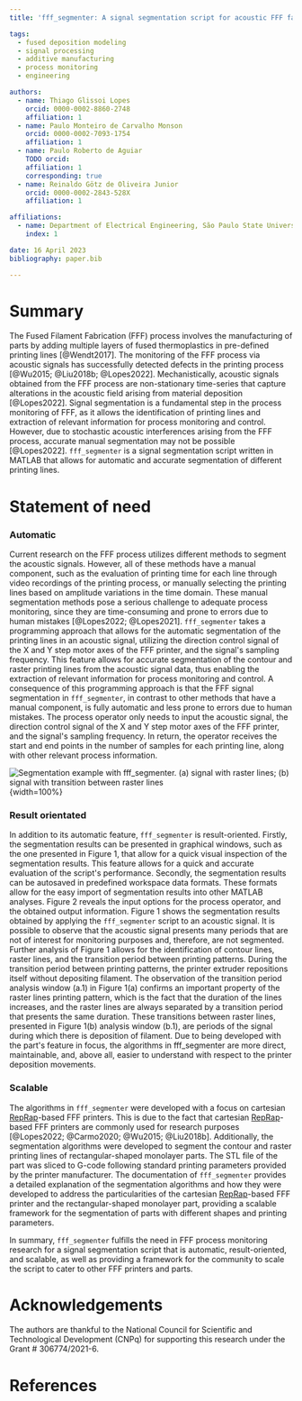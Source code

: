 ```yaml
---
title: 'fff_segmenter: A signal segmentation script for acoustic FFF fabrication data in MATLAB'

tags:
  - fused deposition modeling
  - signal processing
  - additive manufacturing
  - process monitoring
  - engineering

authors:
  - name: Thiago Glissoi Lopes
    orcid: 0000-0002-8860-2748
    affiliation: 1
  - name: Paulo Monteiro de Carvalho Monson
    orcid: 0000-0002-7093-1754
    affiliation: 1
  - name: Paulo Roberto de Aguiar
    TODO orcid:
    affiliation: 1
    corresponding: true
  - name: Reinaldo Götz de Oliveira Junior
    orcid: 0000-0002-2843-528X
    affiliation: 1

affiliations:
  - name: Department of Electrical Engineering, São Paulo State University, Brazil
    index: 1

date: 16 April 2023 
bibliography: paper.bib 

---
```


# Summary
The Fused Filament Fabrication (FFF) process involves the manufacturing of parts by adding multiple layers of fused thermoplastics in pre-defined printing lines [@Wendt2017].
The monitoring of the FFF process via acoustic signals has successfully detected defects in the printing process [@Wu2015; @Liu2018b; @Lopes2022].
Mechanistically, acoustic signals obtained from the FFF process are non-stationary time-series that capture alterations in the acoustic field arising from material deposition [@Lopes2022].
Signal segmentation is a fundamental step in the process monitoring of FFF, as it allows the identification of printing lines and extraction of relevant information for process monitoring and control. However, due to stochastic acoustic interferences arising from the FFF process, accurate manual segmentation may not be possible [@Lopes2022].
`fff_segmenter` is a signal segmentation script written in MATLAB that allows for automatic and accurate segmentation of different printing lines.

# Statement of need

### Automatic

Current research on the FFF process utilizes different methods to segment the acoustic signals. However, all of these methods have a manual component, such as the evaluation of printing time for each line through video recordings of the printing process, or manually selecting the printing lines based on amplitude variations in the time domain. These manual segmentation methods pose a serious challenge to adequate process monitoring, since they are time-consuming and prone to errors due to human mistakes [@Lopes2022; @Lopes2021].
`fff_segmenter` takes a programming approach that allows for the automatic segmentation of the printing lines in an acoustic signal, utilizing the direction control signal of the X and Y step motor axes of the FFF printer, and the signal's sampling frequency. This feature allows for accurate segmentation of the contour and raster printing lines from the acoustic signal data, thus enabling the extraction of relevant information for process monitoring and control.
A consequence of this programming approach is that the FFF signal segmentation in `fff_segmenter`, in contrast to other methods that have a manual component, is fully automatic and less prone to errors due to human mistakes. The process operator only needs to input the acoustic signal, the direction control signal of the X and Y step motor axes of the FFF printer, and the signal's sampling frequency. In return, the operator receives the start and end points in the number of samples for each printing line, along with other relevant process information. 

![Segmentation example with `fff_segmenter`. (a) signal with raster lines; (b) signal with transition between raster lines](/images/segmentationImage.png){width=100%}

### Result orientated

In addition to its automatic feature, `fff_segmenter` is result-oriented. Firstly, the segmentation results can be presented in graphical windows, such as the one presented in Figure 1, that allow for a quick visual inspection of the segmentation results. This feature allows for a quick and accurate evaluation of the script's performance. Secondly, the segmentation results can be autosaved in predefined workspace data formats. These formats allow for the easy import of segmentation results into other MATLAB analyses. Figure 2 reveals the input options for the process operator, and the obtained output information. 
Figure 1 shows the segmentation results obtained by applying the `fff_segmenter` script to an acoustic signal. It is possible to observe that the acoustic signal presents many periods that are not of interest for monitoring purposes and, therefore, are not segmented. Further analysis of Figure 1 allows for the identification of contour lines, raster lines, and the transition period between printing patterns. During the transition period between printing patterns, the printer extruder repositions itself without depositing filament. The observation of the transition period analysis window (a.1) in Figure 1(a) confirms an important property of the raster lines printing pattern, which is the fact that the duration of the lines increases, and the raster lines are always separated by a transition period that presents the same duration. These transitions between raster lines, presented in Figure 1(b) analysis window (b.1), are periods of the signal during which there is deposition of filament.
Due to being developed with the part's feature in focus, the algorithms in fff_segmenter are more direct, maintainable, and, above all, easier to understand with respect to the printer deposition movements.

### Scalable

The algorithms in `fff_segmenter` were developed with a focus on cartesian [RepRap](https://reprap.org/wiki/RepRap)-based FFF printers. This is due to the fact that cartesian [RepRap](https://reprap.org/wiki/RepRap)-based FFF printers are commonly used for research purposes [@Lopes2022; @Carmo2020; @Wu2015; @Liu2018b]. Additionally, the segmentation algorithms were developed to segment the contour and raster printing lines of rectangular-shaped monolayer parts. The STL file of the part was sliced to G-code following standard printing parameters provided by the printer manufacturer. The documentation of `fff_segmenter` provides a detailed explanation of the segmentation algorithms and how they were developed to address the particularities of the cartesian [RepRap](https://reprap.org/wiki/RepRap)-based FFF printer and the rectangular-shaped monolayer part, providing a scalable framework for the segmentation of parts with different shapes and printing parameters.

In summary, `fff_segmenter` fulfills the need in FFF process monitoring research for a signal segmentation script that is automatic, result-oriented, and scalable, as well as providing a framework for the community to scale the script to cater to other FFF printers and parts.

# Acknowledgements
The authors are thankful to the National Council for Scientific and Technological Development (CNPq) for supporting this research under the Grant # 306774/2021-6.

# References